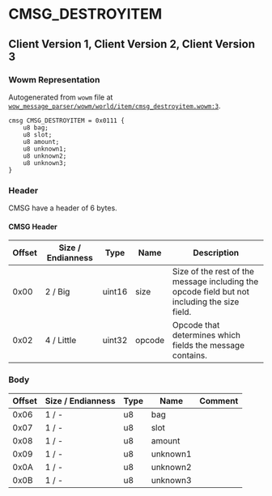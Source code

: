 # CMSG_DESTROYITEM

## Client Version 1, Client Version 2, Client Version 3

### Wowm Representation

Autogenerated from `wowm` file at [`wow_message_parser/wowm/world/item/cmsg_destroyitem.wowm:3`](https://github.com/gtker/wow_messages/tree/main/wow_message_parser/wowm/world/item/cmsg_destroyitem.wowm#L3).
```rust,ignore
cmsg CMSG_DESTROYITEM = 0x0111 {
    u8 bag;
    u8 slot;
    u8 amount;
    u8 unknown1;
    u8 unknown2;
    u8 unknown3;
}
```
### Header

CMSG have a header of 6 bytes.

#### CMSG Header

| Offset | Size / Endianness | Type   | Name   | Description |
| ------ | ----------------- | ------ | ------ | ----------- |
| 0x00   | 2 / Big           | uint16 | size   | Size of the rest of the message including the opcode field but not including the size field.|
| 0x02   | 4 / Little        | uint32 | opcode | Opcode that determines which fields the message contains.|

### Body

| Offset | Size / Endianness | Type | Name | Comment |
| ------ | ----------------- | ---- | ---- | ------- |
| 0x06 | 1 / - | u8 | bag |  |
| 0x07 | 1 / - | u8 | slot |  |
| 0x08 | 1 / - | u8 | amount |  |
| 0x09 | 1 / - | u8 | unknown1 |  |
| 0x0A | 1 / - | u8 | unknown2 |  |
| 0x0B | 1 / - | u8 | unknown3 |  |

